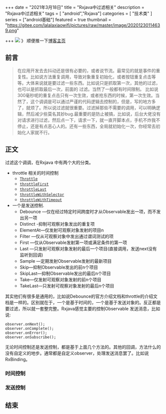 +++ date = "2021年3月18日"
title = "Rxjava中过滤相关"
description = "Rxjava中过滤相关"
tags = [ "android","Rxjava"]
categories = [
"技术类"
]
series = ["android基础"]
featured = true thumbnail = "https://gitee.com/lalalaxiaowifi/pictures/raw/master/image/20201230114639.png"

+++
![](https://gitee.com/lalalaxiaowifi/pictures/raw/master/image/%E6%97%A5%E5%B8%B8%E6%90%AC%E7%A0%96%E5%A4%B4.png)
》 顺便推一下[博客主页](http://lalalaxiaowifi.gitee.io/pictures/)

## 前言

> 在应用开发去去抖动还是很有必要的，或者说节流。最常见的就是事件的重复性。比如说方法重复调用，导致对象重复初始化，或者按钮重复点击等等。大体来说就是要过滤一些东西。比如说只是抓取第一次，其他的过滤，也可以是抓取最后一次，前面的 过滤。当然了一般都有时间限制。
> 比如说 300毫秒呢的重复点击只有一次生效，或者抢东西的时候，第一次生效。当然了，这个调调是可以通过严谨的代码逻辑去控制的，但是，写的地方多了，就烦了。所以说过滤就很重要。过滤掉那些不需要的调用，可以明确逻辑，然后减少些莫名其妙bug.最重要的是防止被搞，比如说，后台大佬没有对请求进行过滤，然后点一下，请求一下，就一直开脚本点，手机不炸我不停止，还是有点恶心人的。还有一些东西，全局就初始化一次，你经常去初始化人家就不行。

## 正文

过滤这个调调，在Rxjava 中有两个大的分类。

* throttle 相关的时间控制
    * [`Throttle`](http://reactivex.io/documentation/operators/debounce.html)
    * [`throttleFirst`](http://reactivex.io/documentation/operators/sample.html)
    * [`throttleLast`](http://reactivex.io/documentation/operators/sample.html)
    * [`throttleWithSelector`](http://reactivex.io/documentation/operators/debounce.html)
    * [`throttleWithTimeout`](http://reactivex.io/documentation/operators/debounce.html)
* 一个是发送控制.
    * Debounce —仅在经过特定时间跨度时才从Observable发出一项，而不发出另一项
    * Distinct -抑制可观察对象发出的重复项
    * ElementAt—仅发射可观察对象发射的项目n
    * Filter —仅从可观察对象中发出通过谓词测试的项
    * First —仅从Observable发射第一项或满足条件的第一项
    * Last —只发射可观察对象发射的最后一个项目(直接调用，发送next没有监听到回调)
    * Sample —定期发射Observable发射的最新项目
    * Skip—抑制Observable发出的前n个项目
    * SkipLast—抑制Observable发出的最后n个项目
    * Take—仅发射可观察对象发射的前n个项目
    * TakeLast—只发射可观察对象发射的最后n个项目

其实他们有很多是通用的，比如说Debounce的官方介绍文档和throttle的介绍文档是一样的。区别就在于，一个是基于时间的，一个是基于发送对象的。反正都是要过滤，所以就一套整完整。Rxjava感觉主要的控制Observable
发送消息，比如说:

```
observer.onNext();
observer.onComplete();
observer.onError();
observer.onSubscribe();
```

无论时间控制还是发送控制，都是基于上面几个方法的。其他的回调，方法什么的没有自定义的地步。通常都是自定义observer，处理发送消息罢了。比如说RxBinding。

### 时间控制

### 发送控制

## 结束


